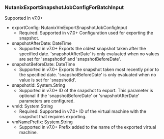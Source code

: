 ### NutanixExportSnapshotJobConfigForBatchInput
Supported in v7.0+

- exportConfig: NutanixVmExportSnapshotJobConfigInput
  - Required. Supported in v7.0+
Configuration used for exporting the snapshot.
- snapshotAfterDate: DateTime
  - Supported in v7.0+
Exports the oldest snapshot taken after the specified date. 'snapshotAfterDate' is only evaluated when no values are set for 'snapshotId' and 'snapshotBeforeDate'.
- snapshotBeforeDate: DateTime
  - Supported in v7.0+
Exports the snapshot taken most recently prior to the specified date. 'snapshotBeforeDate' is only evaluated when no value is set for 'snapshotId'.
- snapshotId: System.String
  - Supported in v7.0+
ID of the snapshot to export. This parameter is optional if the 'snapshotBeforeDate' or 'snapshotAfterDate' parameters are configured.
- vmId: System.String
  - Required. Supported in v7.0+
ID of the virtual machine with the snapshot that requires exporting.
- vmNamePrefix: System.String
  - Supported in v7.0+
Prefix added to the name of the exported virtual machine.
